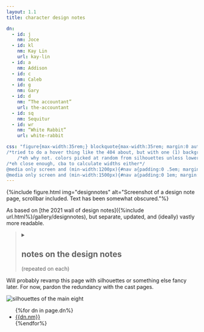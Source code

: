 ```yaml
---
layout: 1.1
title: character design notes

dn:
  - id: j
    nm: Joce
  - id: kl
    nm: Kay Lin
    url: kay-lin
  - id: a
    nm: Addison
  - id: c
    nm: Caleb
  - id: g
    nm: Gary
  - id: d
    nm: “The accountant”
    url: the-accountant
  - id: sq
    nm: Sequitur
  - id: wr
    nm: “White Rabbit”
    url: white-rabbit

css: "figure{max-width:35rem;} blockquote{max-width:35rem; margin:0 auto; background:#efefef; color:#000; padding:1px 1em; font-family:'lucida sans',tahoma,sans-serif; font-size:.75em; line-height:1.65;} blockquote h2,blockquote strong{color:inherit;} blockquote h2{display:inline;} details{border:0; margin:0;} summary{padding-top:.5em;} summary:hover,summary:focus,summary:active{color:inherit; text-decoration-color:#b8b8b8;} hr{display:none;} blockquote ::selection{background:#b8b8b8;}
/*tried to do a hover thing like the 404 about, but with one (1) background image. It Did Not Work and I cba when this page will probably be wholesale replaced later, SO:*/ #nav{text-align:center; max-width:1793px; margin:0 auto;} #nav ul{list-style-type:none; padding:0; max-width:100%;} #nav li{display:inline-block;} #nav li::before{content:'▪';} #nav li:first-child::before{content:none;} #nav a{display:inline-block; padding:0 .25em; margin:0 .25em;}
	/*eh why not. colors picked at random from silhouettes unless lowercase*/ #j:hover,#j:active,#j:focus{color:#8C8865;} #kl:hover,#kl:active,#kl:focus{color:#936FA4;} #a:hover,#a:active,#a:focus{color:#D69449;} #c:hover,#c:active,#c:focus{color:#e5C6eb;} #g:hover,#g:active,#g:focus{color:#964E3C;} #d:hover,#d:active,#d:focus{color:#5fdae0;} #sq:hover,#sq:active,#sq:focus{color:#5B568F;} #wr:hover,#wr:active,#wr:focus{color:#f2eca5;}
/*eh close enough, cba to calculate widths either*/
@media only screen and (min-width:1200px){#nav a{padding:0 .5em; margin:0 .5em;}}
@media only screen and (min-width:1500px){#nav a{padding:0 1em; margin:0 1em;}}"
---
```

{%include figure.html img="designnotes" alt="Screenshot of a design note page, scrollbar included. Text has been somewhat obscured."%}

As based on [the 2021 wall of design notes]({%include url.html%}/gallery/designnotes), but separate, updated, and (ideally) vastly more readable.

<blockquote><details markdown="1"><summary><h2>notes on the design notes</h2> (repeated on each)</summary>{%include designnotes.md%}
</details></blockquote><!--fuckin baller https://stackoverflow.com/questions/15917463/embedding-markdown-in-jekyll-html, although the end tag is weird if it's not on its own line-->

Will probably revamp this page with silhouettes or something else fancy later. For now, pardon the redundancy with the cast pages.

<div id="nav">
	<img src="{%include url.html%}/assets/img/cast/lineup-silhouette.png" alt="silhouettes of the main eight"/>
	<ul>{%for dn in page.dn%}<li><a href="{%include url.html%}/cast/{%if dn.url%}{{dn.url}}{%else%}{{dn.nm|downcase}}{%endif%}/designnotes" id="{{dn.id}}">{{dn.nm}}</a></li>{%endfor%}</ul>
</div>

<!--also there is more where these came from but I *really* gotta figure out page organization here... trainwreck moments-->